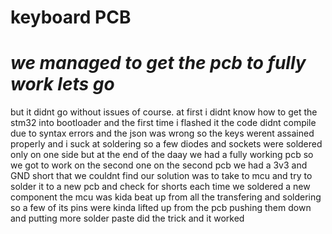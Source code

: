 # **keyboard PCB**
# *we managed to get the pcb to fully work lets go*
but it didnt go without issues of course.
at first i didnt know how to get the stm32 into bootloader
and the first time i flashed it the code didnt compile due to syntax errors
and the json was wrong so the keys werent assained properly
and i suck at soldering so a few diodes and sockets were soldered only on one side
but at the end of the daay we had a fully working pcb so we got to work on the second one
on the second pcb we had a 3v3 and GND short that we couldnt find
our solution was to take to mcu and try to solder it to a new pcb and check for shorts each time we soldered a new component
the mcu was kida beat up from all the transfering and soldering so a few of its pins were kinda lifted up from the pcb
pushing them down and putting more solder paste did the trick and it worked
